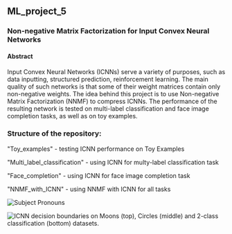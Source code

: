 
## ML_project_5
### Non-negative Matrix Factorization for Input Convex Neural Networks

#### Abstract
Input Convex Neural Networks (ICNNs) serve a variety of purposes, such as data inputting, structured prediction, reinforcement learning. The main quality of such networks is that some of their weight matrices contain only non-negative weights. The idea behind this project is to use Non-negative Matrix Factorization (NNMF) to compress ICNNs. The performance of the resulting network is tested on multi-label classification and face image completion tasks, as well as on toy examples.

### Structure of the repository:

  "Toy_examples" - testing ICNN performance on Toy Examples
  
  "Multi_label_classification" - using ICNN for multy-label classification task
  
  "Face_completion" - using ICNN for face image completion task
  
  "NNMF_with_ICNN" - using NNMF with ICNN for all tasks


<img
src="https://github.com/ffuntik/ML_project_5/blob/master/pictures/TOY1.png"
raw=true
alt="Subject Pronouns"
style="margin-right: 10px;"
/>

![ICNN decision boundaries on Moons (top), Circles (middle) and 2-class classification (bottom) datasets.](https://github.com/ffuntik/ML_project_5/blob/master/pictures/TOY1.png)
